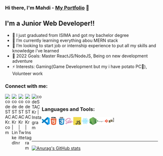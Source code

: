 ### Hi there, I'm Mahdi - [My Portfolio][website] 👋

## I'm a Junior Web Developer!!

- 🔭 I just graduated from ISIMA and got my bachelor degree
- 🌱 I’m currently learning everything abou MERN stack
- 👯 I’m looking to start job or internship experience to put all my skills and knowledge i've learned
- 🥅 2022 Goals: Master ReactJS/NodeJS, Being on new development adventure
- ⚡ Interests: Gaming(Game Development but my i have potato PC🤣), Volunteer work

### Connect with me:

[<img align="left" alt="codeSTACKr.com" width="22px" src="https://www.svgrepo.com/show/217770/m.svg" />][website]
[<img align="left" alt="codeSTACKr | LinkedIn" width="22px" src="https://cdn.jsdelivr.net/npm/simple-icons@v3/icons/linkedin.svg" />][linkedin]
[<img align="left" alt="codeSTACKr | Twitter" width="22px" src="https://cdn.jsdelivr.net/npm/simple-icons@v3/icons/twitter.svg" />][twitter]
[<img align="left" alt="codeSTACKr | Instagram" width="22px" src="https://cdn.jsdelivr.net/npm/simple-icons@v3/icons/instagram.svg" />][instagram]
[<img align="left" alt="codeSTACKr | Instagram" width="33px" src="https://www.freepnglogos.com/uploads/logo-facebook-png/logo-facebook-best-facebook-logo-icons-gif-transparent-png-images-9.png" />][facebook]

<br />

### Languages and Tools:

<img align="left" alt="Visual Studio Code" width="26px" src="https://raw.githubusercontent.com/github/explore/80688e429a7d4ef2fca1e82350fe8e3517d3494d/topics/visual-studio-code/visual-studio-code.png" />]
<img align="left" alt="HTML5" width="26px" src="https://raw.githubusercontent.com/github/explore/80688e429a7d4ef2fca1e82350fe8e3517d3494d/topics/html/html.png" />
<img align="left" alt="CSS3" width="26px" src="https://raw.githubusercontent.com/github/explore/80688e429a7d4ef2fca1e82350fe8e3517d3494d/topics/css/css.png" />
<img align="left" alt="Sass" width="26px" src="https://raw.githubusercontent.com/github/explore/80688e429a7d4ef2fca1e82350fe8e3517d3494d/topics/sass/sass.png" />
<img align="left" alt="JavaScript" width="26px" src="https://raw.githubusercontent.com/github/explore/80688e429a7d4ef2fca1e82350fe8e3517d3494d/topics/javascript/javascript.png" />
<img align="left" alt="React" width="26px" src="https://raw.githubusercontent.com/github/explore/80688e429a7d4ef2fca1e82350fe8e3517d3494d/topics/react/react.png" />
<img align="left" alt="Node.js" width="26px" src="https://raw.githubusercontent.com/github/explore/80688e429a7d4ef2fca1e82350fe8e3517d3494d/topics/nodejs/nodejs.png" />
<img align="left" alt="MongoDB" width="26px" src="https://raw.githubusercontent.com/github/explore/80688e429a7d4ef2fca1e82350fe8e3517d3494d/topics/mongodb/mongodb.png" />
<img align="left" alt="Git" width="26px" src="https://raw.githubusercontent.com/github/explore/80688e429a7d4ef2fca1e82350fe8e3517d3494d/topics/git/git.png" />

<br />
<br />

---

[![Anurag's GitHub stats](https://github-readme-stats.vercel.app/api?username=Mahdi015)](https://github.com/anuraghazra/github-readme-stats)

[website]: https://mahdiferiani.netlify.app
[twitter]: https://twitter.com/feriani_mahdi
[instagram]: https://www.instagram.com/mahdiferiani/
[linkedin]: https://www.linkedin.com/in/feriani-mahdi-996a0521a/
[facebook]: https://www.facebook.com/mahdi.feriani.7/
